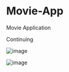 # Movie-App
Movie Application

Continuing

![image](https://user-images.githubusercontent.com/78264248/217002457-466f6f48-2ad1-40f3-9926-582d80020564.png)

![image](https://user-images.githubusercontent.com/78264248/218127138-3c0d9a6a-ce59-4499-b120-c05f04fe3f0a.png)
